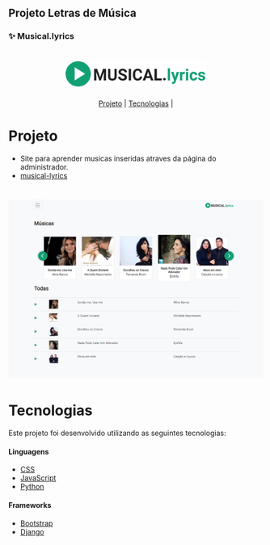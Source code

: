 ## Projeto Letras de Música 

### ✨ Musical.lyrics

<h1 align="center">
    <img alt="PlantManager" title="Podcast" src="https://github.com/luanaAlm/musical.lyrics/blob/main/static/imagem/logo.png" height="50"  />
</h1>

<p align="center">
    <a href="#Projeto">Projeto</a> | 
    <a href="#Tecnologias">Tecnologias</a> | 
</p>


# Projeto

 - Site para aprender musicas inseridas atraves da página do administrador.
 -  [musical-lyrics](https://musical-lyrics.herokuapp.com/)
 
 
 <h1 align = "center">
    <img alt = "Musical.lyrics" title = "Projeto Letras de Música" src = "https://github.com/luanaAlm/musical.lyrics/blob/main/static/imagem/screencapture-127-0-0-1-8000-2021-05-11-19_03_34.png" />
</h1>

# Tecnologias

Este projeto foi desenvolvido utilizando as seguintes tecnologias:

#### Linguagens

- [CSS](https://www.w3schools.com/css/)
- [JavaScript](https://developer.mozilla.org/pt-BR/docs/Web/JavaScript)
- [Python](https://www.python.org/)

#### Frameworks

- [Bootstrap](https://getbootstrap.com/docs/4.6/getting-started/introduction/)
- [Django](https://www.djangoproject.com/)
